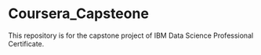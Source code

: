 # Coursera_Capsteone
This repository is for the capstone project of IBM Data Science Professional Certificate.
